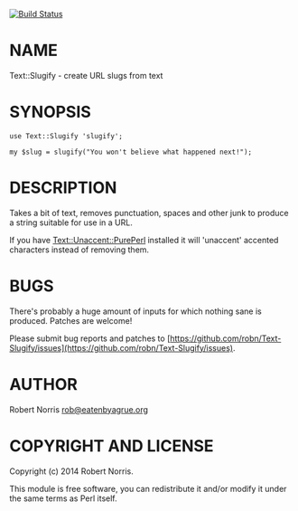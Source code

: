 [![Build Status](https://secure.travis-ci.org/robn/Text-Slugify.png)](http://travis-ci.org/robn/Text-Slugify)

# NAME

Text::Slugify - create URL slugs from text

# SYNOPSIS

    use Text::Slugify 'slugify';

    my $slug = slugify("You won't believe what happened next!");

# DESCRIPTION

Takes a bit of text, removes punctuation, spaces and other junk to produce a string suitable for use in a URL.

If you have [Text::Unaccent::PurePerl](https://metacpan.org/pod/Text::Unaccent::PurePerl) installed it will 'unaccent' accented characters instead of removing them.

# BUGS

There's probably a huge amount of inputs for which nothing sane is produced. Patches are welcome!

Please submit bug reports and patches to [https://github.com/robn/Text-Slugify/issues](https://github.com/robn/Text-Slugify/issues).

# AUTHOR

Robert Norris <rob@eatenbyagrue.org>

# COPYRIGHT AND LICENSE

Copyright (c) 2014 Robert Norris.

This module is free software, you can redistribute it and/or modify it under the same terms as Perl itself.
